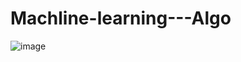 # Machline-learning---Algo

![image](https://github.com/user-attachments/assets/9c560fab-82f3-40c6-b04a-3c9271ff6b8c)
